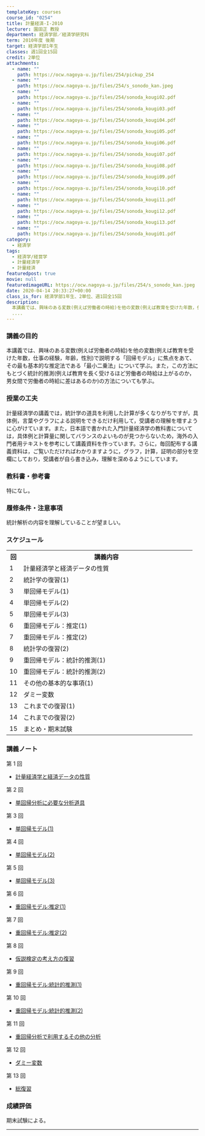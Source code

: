 ```yaml
---
templateKey: courses
course_id: "0254"
title: 計量経済-I-2010
lecturer: 園田正 教授
department: 経済学部／経済学研究科
term: 2010年度 後期
target: 経済学部1年生
classes: 週1回全15回
credit: 2単位
attachments:
  - name: ""
    path: https://ocw.nagoya-u.jp/files/254/pickup_254
  - name: ""
    path: https://ocw.nagoya-u.jp/files/254/s_sonodo_kan.jpeg
  - name: ""
    path: https://ocw.nagoya-u.jp/files/254/sonoda_kougi02.pdf
  - name: ""
    path: https://ocw.nagoya-u.jp/files/254/sonoda_kougi03.pdf
  - name: ""
    path: https://ocw.nagoya-u.jp/files/254/sonoda_kougi04.pdf
  - name: ""
    path: https://ocw.nagoya-u.jp/files/254/sonoda_kougi05.pdf
  - name: ""
    path: https://ocw.nagoya-u.jp/files/254/sonoda_kougi06.pdf
  - name: ""
    path: https://ocw.nagoya-u.jp/files/254/sonoda_kougi07.pdf
  - name: ""
    path: https://ocw.nagoya-u.jp/files/254/sonoda_kougi08.pdf
  - name: ""
    path: https://ocw.nagoya-u.jp/files/254/sonoda_kougi09.pdf
  - name: ""
    path: https://ocw.nagoya-u.jp/files/254/sonoda_kougi10.pdf
  - name: ""
    path: https://ocw.nagoya-u.jp/files/254/sonoda_kougi11.pdf
  - name: ""
    path: https://ocw.nagoya-u.jp/files/254/sonoda_kougi12.pdf
  - name: ""
    path: https://ocw.nagoya-u.jp/files/254/sonoda_kougi13.pdf
  - name: ""
    path: https://ocw.nagoya-u.jp/files/254/sonoda_kougi01.pdf
category:
  - 経済学
tags:
  - 経済学/経営学
  - 計量経済学
  - 計量経済
featuredpost: true
movie: null
featuredimageURL: https://ocw.nagoya-u.jp/files/254/s_sonodo_kan.jpeg
date: 2020-04-14 20:33:27+00:00
class_is_for: 経済学部1年生、2単位、週1回全15回
description:
  本講義では、興味のある変数(例えば労働者の時給)を他の変数(例えば教育を受けた年数，仕事の経験，年齢，性別)で説明する「回帰モデル」に焦点をあて、その最も基本的な推定法である「最小二乗法」について学ぶ。また，この方法にもとづく統計的推測(例えば教育を長く受けるほど労働者の時給は上がるのか，男女間で労働者の時給に差はあるのか)の方法についても学ぶ。
  ....
---
```


### 講義の目的

本講義では、興味のある変数(例えば労働者の時給)を他の変数(例えば教育を受けた年数，仕事の経験，年齢，性別)で説明する「回帰モデル」に焦点をあて、その最も基本的な推定法である「最小二乗法」について学ぶ。また，この方法にもとづく統計的推測(例えば教育を長く受けるほど労働者の時給は上がるのか，男女間で労働者の時給に差はあるのか)の方法についても学ぶ。

### 授業の工夫

計量経済学の講義では，統計学の道具を利用した計算が多くなりがちですが，具体例，言葉やグラフによる説明をできるだけ利用して，受講者の理解を増すように心がけています。また，日本語で書かれた入門計量経済学の教科書については，具体例と計算量に関してバランスのよいものが見つからないため，海外の入門者用テキストを参考にして講義資料を作っています。さらに，毎回配布する講義資料は，ご覧いただければわかりますように，グラフ，計算，証明の部分を空欄にしており，受講者が自ら書き込み，理解を深めるようにしています。

### 教科書・参考書

特になし。

### 履修条件・注意事項

統計解析の内容を理解していることが望ましい。

<h3>スケジュール</h3>
<table class="basic" width="455">
<tr>
<th width="20" class="center">回</th>
<th width="435" class="center">講義内容</th>
</tr>
<tr>
<td width="20" class="center">1</td>
<td width="435">計量経済学と経済データの性質</td>
</tr>
<tr>
<td width="20" class="center">2</td>
<td width="435">統計学の復習(1)</td>
</tr>
<tr>
<td width="20" class="center">3</td>
<td width="435">単回帰モデル(1)</td>
</tr>
<tr>
<td width="20" class="center">4</td>
<td width="435">単回帰モデル(2)</td>
</tr>
<tr>
<td width="20" class="center">5</td>
<td width="435">単回帰モデル(3)</td>
</tr>
<tr>
<td width="20" class="center">6</td>
<td width="435">重回帰モデル：推定(1)</td>
</tr>
<tr>
<td width="20" class="center">7</td>
<td width="435">重回帰モデル：推定(2)</td>
</tr>
<tr>
<td width="20" class="center">8</td>
<td width="435">統計学の復習(2)</td>
</tr>
<tr>
<td width="20" class="center">9</td>
<td width="435">重回帰モデル：統計的推測(1)</td>
</tr>
<tr>
<td width="20" class="center">10</td>
<td width="435">重回帰モデル：統計的推測(2)</td>
</tr>
<tr>
<td width="20" class="center">11</td>
<td width="435">その他の基本的な事項(1)</td>
</tr>
<tr>
<td width="20" class="center">12</td>
<td width="435">ダミー変数</td>
</tr>
<tr>
<td width="20" class="center">13</td>
<td width="435">これまでの復習(1)</td>
</tr>
<tr>
<td width="20" class="center">14</td>
<td width="435">これまでの復習(2)</td>
</tr>
<tr>
<td width="20" class="center">15</td>
<td width="435">まとめ・期末試験</td>
</tr>
</table>

### 講義ノート

第 1 回

- [計量経済学と経済データの性質](https://ocw.nagoya-u.jp/files/254/sonoda_kougi01.pdf)

第 2 回

- [単回帰分析に必要な分析道具](https://ocw.nagoya-u.jp/files/254/sonoda_kougi02.pdf)

第 3 回

- [単回帰モデル(1)](https://ocw.nagoya-u.jp/files/254/sonoda_kougi03.pdf)

第 4 回

- [単回帰モデル(2)](https://ocw.nagoya-u.jp/files/254/sonoda_kougi04.pdf)

第 5 回

- [単回帰モデル(3)](https://ocw.nagoya-u.jp/files/254/sonoda_kougi05.pdf)

第 6 回

- [重回帰モデル:推定(1)](https://ocw.nagoya-u.jp/files/254/sonoda_kougi06.pdf)

第 7 回

- [重回帰モデル:推定(2)](https://ocw.nagoya-u.jp/files/254/sonoda_kougi07.pdf)

第 8 回

- [仮説検定の考え方の復習](https://ocw.nagoya-u.jp/files/254/sonoda_kougi08.pdf)

第 9 回

- [重回帰モデル:統計的推測(1)](https://ocw.nagoya-u.jp/files/254/sonoda_kougi09.pdf)

第 10 回

- [重回帰モデル:統計的推測(2)](https://ocw.nagoya-u.jp/files/254/sonoda_kougi10.pdf)

第 11 回

- [重回帰分析で利用するその他の分析](https://ocw.nagoya-u.jp/files/254/sonoda_kougi11.pdf)

第 12 回

- [ダミー変数](https://ocw.nagoya-u.jp/files/254/sonoda_kougi12.pdf)

第 13 回

- [総復習](https://ocw.nagoya-u.jp/files/254/sonoda_kougi13.pdf)

### 成績評価

期末試験による。

---
